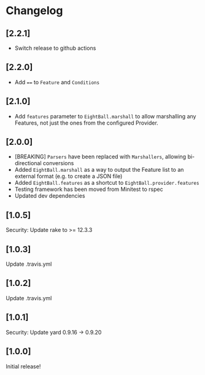 # Changelog

## [2.2.1]

- Switch release to github actions

## [2.2.0]

- Add `==` to `Feature` and `Conditions`

## [2.1.0]

- Add `features` parameter to `EightBall.marshall` to allow marshalling any Features, not just the ones
   from the configured Provider.

## [2.0.0]

- [BREAKING] `Parsers` have been replaced with `Marshallers`, allowing bi-directional conversions
- Added `EightBall.marshall` as a way to output the Feature list to an external format (e.g. to create a JSON file)
- Added `EightBall.features` as a shortcut to `EightBall.provider.features`
- Testing framework has been moved from Minitest to rspec
- Updated dev dependencies

## [1.0.5]

Security: Update rake to >= 12.3.3

## [1.0.3]

Update .travis.yml

## [1.0.2]

Update .travis.yml

## [1.0.1]

Security: Update yard 0.9.16 -> 0.9.20

## [1.0.0]

Initial release!
